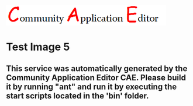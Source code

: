 ![CAE](https://github.com/testcae/microservice-Test-Image-5/blob/master/img/logo.png)  

Test Image 5
===================


This service was automatically generated by the Community Application Editor CAE. Please build it by running "ant" and run it by executing the start scripts located in the 'bin' folder.
---------------
